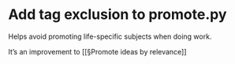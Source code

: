 # Add tag exclusion to promote.py
Helps avoid promoting life-specific subjects when doing work. 

It’s an improvement to [[§Promote ideas by relevance]]

<!-- {BearID:638820EB-3E04-4EB7-BA21-84F51369C1DF-22458-0000266F7BFAFBAF} -->
